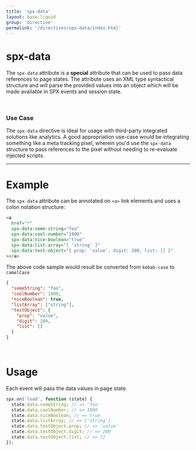 ```yaml
---
title: 'spx-data'
layout: base.liquid
group: 'directive'
permalink: '/directives/spx-data/index.html'
---
```


# spx-data

The `spx-data` attribute is a **special** attribute that can be used to pass data references to page states. The attribute uses an XML type syntactical structure and will parse the provided values into an object which will be made available in SPX events and session state.

<br>

### Use Case

The `spx-data` directive is ideal for usage with third-party integrated solutions like analytics. A good appropriation use-case would be integrating something like a meta tracking pixel, wherein you'd use the `spx-data` structure to pass references to the pixel without needing to re-evaluate injected scripts.

---

# Example

The `spx-data` attribute can be annotated on `<a>` link elements and uses a colon notation structure:

```html
<a
  href="*"
  spx-data:some-string="foo"
  spx-data:cool-number="1000"
  spx-data:nice-boolean="true"
  spx-data:list-array="[ 'string' ]"
  spx-data:test-object="{ prop: 'value', digit: 200, list: [] }"
></a>
```

The above code sample would result be converted from `kebab-case` to `camelCase`

<!--prettier-ignore-->
```json
{
  "someString": "foo",
  "coolNumber": 1000,
  "niceBoolean": true,
  "listArray": ["string"],
  "testObject": {
    "prop": "value",
    "digit": 200,
    "list": []
  }
}
```

<br>

# Usage

Each event will pass the data values in page state.

```js
spx.on('load', function (state) {
  state.data.someString; // => 'foo'
  state.data.coolNumber; // => 1000
  state.data.niceBoolean; // => true
  state.data.listArray; // => ['string']
  state.data.testObject.prop; // => 'value'
  state.data.testObject.digit; // => 200
  state.data.testObject.list; // => []
});
```
